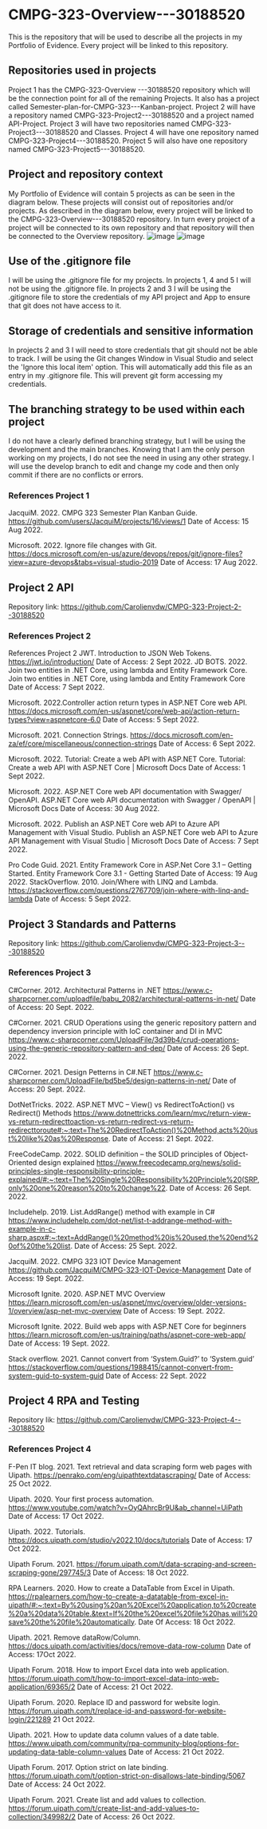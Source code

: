 # CMPG-323-Overview---30188520
This is the repository that will be used to describe all the projects in my Portfolio of Evidence. Every project will be linked to this repository. 

## Repositories used in projects
Project 1 has the CMPG-323-Overview ---30188520 repository which will be the connection point for all of the remaining Projects. It also has a project called Semester-plan-for-CMPG-323---Kanban-project.
Project 2 will have a repository named CMPG-323-Project2---30188520 and a project named API-Project.
Project 3 will have two repositories named CMPG-323-Project3---30188520 and Classes.
Project 4 will have one repository named CMPG-323-Project4---30188520.
Project 5 will  also have one repository named CMPG-323-Project5---30188520.

## Project and repository context
My Portfolio of Evidence will contain 5 projects as can be seen in the diagram below. These projects will consist out of repositories and/or projects. As described in the diagram below, every project will be linked to the CMPG-323-Overview---30188520 repository. In turn every project of a project will be connected to its own repository and that repository will then be connected to the Overview repository.
![image](https://user-images.githubusercontent.com/88189130/185105700-1f5b7778-629e-42b9-9830-b6b4ed39cc2c.png)
![image](https://user-images.githubusercontent.com/88189130/202387833-7f353788-6701-4bc2-be57-b66f81ac37bb.png)


## Use of the .gitignore file
I will be using the .gitignore file for my projects. In projects 1, 4 and 5 I will not be using the .gitignore file. In projects 2 and 3 I will be using the .gitignore file to store the credentials of my API project and App to ensure that git does not have access to it.

## Storage of credentials and sensitive information
In projects 2 and 3 I will need to store credentials that git should not be able to track. I will be using the Git changes Window in Visual Studio and select the 'Ignore this local item' option. This will automatically add this file as an entry in my .gitignore file. This will prevent git form accessing my credentials.


## The branching strategy to be used within each project
I do not have a clearly defined branching strategy, but I will be using the development and the main branches. Knowing that I am the only person working on my projects, I do not see the need in using any other strategy. I will use the develop branch to edit and change my code and then only commit if there are no conflicts or errors.

### References Project 1
JacquiM. 2022. CMPG 323 Semester Plan Kanban Guide. https://github.com/users/JacquiM/projects/16/views/1 Date of Access: 15 Aug 2022.

Microsoft. 2022. Ignore file changes with Git. https://docs.microsoft.com/en-us/azure/devops/repos/git/ignore-files?view=azure-devops&tabs=visual-studio-2019 Date of Access: 17 Aug 2022.

## Project 2 API
Repository link: https://github.com/Carolienvdw/CMPG-323-Project-2--30188520 

### References Project 2
References Project 2
JWT. Introduction to JSON Web Tokens. https://jwt.io/introduction/ Date of Access: 2 Sept 2022.
JD BOTS. 2022. Join two entities in .NET Core, using lambda and Entity Framework Core. Join two entities in .NET Core, using lambda and Entity Framework Core Date of Access: 7 Sept 2022.

Microsoft. 2022.Controller action return types in ASP.NET Core web API. https://docs.microsoft.com/en-us/aspnet/core/web-api/action-return-types?view=aspnetcore-6.0 Date of Access: 5 Sept 2022.

Microsoft. 2021. Connection Strings. https://docs.microsoft.com/en-za/ef/core/miscellaneous/connection-strings Date of Access: 6 Sept 2022.

Microsoft. 2022. Tutorial: Create a web API with ASP.NET Core. Tutorial: Create a web API with ASP.NET Core | Microsoft Docs Date of Access: 1 Sept 2022.

Microsoft. 2022. ASP.NET Core web API documentation with Swagger/ OpenAPI.  ASP.NET Core web API documentation with Swagger / OpenAPI | Microsoft Docs Date of Access: 30 Aug 2022.

Microsoft. 2022. Publish an ASP.NET Core web API to Azure API Management with Visual Studio. Publish an ASP.NET Core web API to Azure API Management with Visual Studio | Microsoft Docs Date of Access: 7 Sept 2022.

Pro Code Guid. 2021. Entity Framework Core in ASP.Net Core 3.1 – Getting Started. Entity Framework Core 3.1 - Getting Started Date of Access: 19 Aug 2022.
StackOverflow. 2010. Join/Where with LINQ and Lambda.  https://stackoverflow.com/questions/2767709/join-where-with-linq-and-lambda Date of Access: 5 Sept 2022.


## Project 3 Standards and Patterns
Repository link: https://github.com/Carolienvdw/CMPG-323-Project-3---30188520

### References Project 3
C#Corner. 2012. Architectural Patterns in .NET https://www.c-sharpcorner.com/uploadfile/babu_2082/architectural-patterns-in-net/ Date of Access: 20 Sept. 2022.

C#Corner. 2021. CRUD Operations using the generic repository pattern and dependency inversion principle with IoC container and DI in MVC  https://www.c-sharpcorner.com/UploadFile/3d39b4/crud-operations-using-the-generic-repository-pattern-and-dep/ Date of Access: 26 Sept. 2022.

C#Corner. 2021. Design Petterns in C#.NET https://www.c-sharpcorner.com/UploadFile/bd5be5/design-patterns-in-net/ Date of Access: 20 Sept. 2022.

DotNetTricks. 2022. ASP.NET MVC – View() vs RedirectToAction() vs Redirect() Methods https://www.dotnettricks.com/learn/mvc/return-view-vs-return-redirecttoaction-vs-return-redirect-vs-return-redirecttoroute#:~:text=The%20RedirectToAction()%20Method,acts%20just%20like%20as%20Response. Date of Access: 21 Sept. 2022.

FreeCodeCamp. 2022. SOLID definition – the SOLID principles of Object-Oriented design explained https://www.freecodecamp.org/news/solid-principles-single-responsibility-principle-explained/#:~:text=The%20Single%20Responsibility%20Principle%20(SRP,only%20one%20reason%20to%20change%22. Date of Access: 26 Sept. 2022.

Includehelp. 2019. List<T>.AddRange() method with example in C# https://www.includehelp.com/dot-net/list-t-addrange-method-with-example-in-c-sharp.aspx#:~:text=AddRange()%20method%20is%20used,the%20end%20of%20the%20list. Date of Access: 25 Sept. 2022.

JacquiM. 2022. CMPG 323 IOT Device Management https://github.com/JacquiM/CMPG-323-IOT-Device-Management Date of Access: 19 Sept. 2022.

Microsoft Ignite. 2020. ASP.NET MVC Overview https://learn.microsoft.com/en-us/aspnet/mvc/overview/older-versions-1/overview/asp-net-mvc-overview Date of Access: 19 Sept. 2022.

Microsoft Ignite. 2022. Build web apps with ASP.NET Core for beginners https://learn.microsoft.com/en-us/training/paths/aspnet-core-web-app/ Date of Access: 19 Sept. 2022.

Stack overflow. 2021. Cannot convert from ‘System.Guid?’ to ‘System.guid’  https://stackoverflow.com/questions/1988415/cannot-convert-from-system-guid-to-system-guid Date of Access: 22 Sept. 2022

## Project 4 RPA and Testing
Repository lik: https://github.com/Carolienvdw/CMPG-323-Project-4---30188520 

### References Project 4
F-Pen IT blog. 2021. Text retrieval and data scraping form web pages with Uipath. https://penrako.com/eng/uipathtextdatascraping/ Date of Access: 25 Oct 2022.

Uipath. 2020. Your first process automation. https://www.youtube.com/watch?v=OyQAhrcBr9U&ab_channel=UiPath Date of Access: 17 Oct 2022.

Uipath. 2022. Tutorials. https://docs.uipath.com/studio/v2022.10/docs/tutorials Date of Access: 17 Oct 2022.

Uipath Forum. 2021. https://forum.uipath.com/t/data-scraping-and-screen-scraping-gone/297745/3 Date of Access: 18 Oct 2022.

RPA Learners. 2020. How to create a DataTable from Excel in Uipath. https://rpalearners.com/how-to-create-a-datatable-from-excel-in-uipath/#:~:text=By%20using%20an%20Excel%20application,to%20create%20a%20data%20table.&text=If%20the%20excel%20file%20has,will%20save%20the%20file%20automatically.  Date Of Access: 18 Oct 2022.

Uipath. 2021. Remove dataRow/Column. https://docs.uipath.com/activities/docs/remove-data-row-column Date of Access: 17Oct 2022.

Uipath Forum. 2018. How to import Excel data into web application. https://forum.uipath.com/t/how-to-import-excel-data-into-web-application/69365/2 Date of Access: 21 Oct 2022.

Uipath Forum. 2020. Replace ID and password for website login. https://forum.uipath.com/t/replace-id-and-password-for-website-login/221289  21 Oct 2022.

Uipath. 2021. How to update data column values of a date table. https://www.uipath.com/community/rpa-community-blog/options-for-updating-data-table-column-values Date of Access: 21 Oct 2022.

Uipath Forum. 2017. Option strict on late binding. https://forum.uipath.com/t/option-strict-on-disallows-late-binding/5067 Date of Access: 24 Oct 2022.

Uipath Forum. 2021. Create list and add values to collection. https://forum.uipath.com/t/create-list-and-add-values-to-collection/349982/2 Date of Access: 26 Oct 2022.

